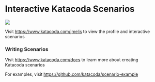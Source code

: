 # Interactive Katacoda Scenarios

[![](http://shields.katacoda.com/katacoda/jmelis/count.svg)](https://www.katacoda.com/jmelis "Get your profile on Katacoda.com")

Visit https://www.katacoda.com/jmelis to view the profile and interactive scenarios

### Writing Scenarios
Visit https://www.katacoda.com/docs to learn more about creating Katacoda scenarios

For examples, visit https://github.com/katacoda/scenario-example
